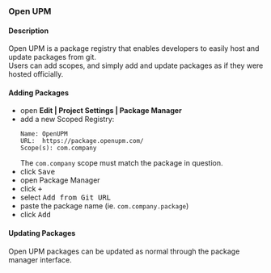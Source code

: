 ### Open UPM
#### Description

Open UPM is a package registry that enables developers to easily host and update packages from git.  
Users can add scopes, and simply add and update packages as if they were hosted officially.  

#### Adding Packages

- open **Edit | Project Settings | Package Manager**
- add a new Scoped Registry:
  ```
  Name: OpenUPM
  URL:  https://package.openupm.com/
  Scope(s): com.company
  ```
  The `com.company` scope must match the package in question.
- click <kbd>Save</kbd>
- open Package Manager
- click <kbd>+</kbd>
- select <kbd>Add from Git URL</kbd>
- paste the package name (ie. `com.company.package`)
- click <kbd>Add</kbd>

#### Updating Packages
Open UPM packages can be updated as normal through the package manager interface.